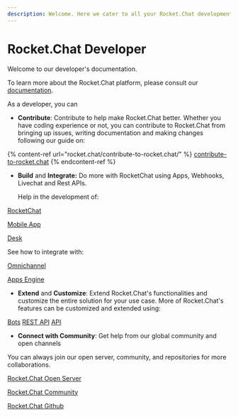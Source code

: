 ```yaml
---
description: Welcome. Here we cater to all your Rocket.Chat development needs.
---
```


# Rocket.Chat Developer

Welcome to our developer's documentation.

To learn more about the Rocket.Chat platform, please consult our [documentation](https://docs.rocket.chat).

As a developer, you can

* **Contribute**: Contribute to help make Rocket.Chat better. Whether you have coding experience or not, you can contribute to Rocket.Chat from bringing up issues, writing documentation and making changes following our guide on:

{% content-ref url="rocket.chat/contribute-to-rocket.chat/" %}
[contribute-to-rocket.chat](rocket.chat/contribute-to-rocket.chat/)
{% endcontent-ref %}

*   **Build** and **Integrate:** Do more with RocketChat using Apps, Webhooks, Livechat and Rest APIs.

    Help in the development of:

[RocketChat](https://developer.rocket.chat/rocket.chat/rocket.chat-server)

[Mobile App](https://developer.rocket.chat/mobile-app/mobile-app-environment-setup)

[Desk](https://developer.rocket.chat/desktop-app/desktop-app-environment-setup)

See how to integrate with:

[Omnichannel](https://developer.rocket.chat/omnichannel/omnichannel-environment-setup)

[Apps Engine](https://developer.rocket.chat/apps-engine/rocket.chat-app)

* **Extend** and **Customize**: Extend Rocket.Chat's functionalities and customize the entire solution for your use case. More of Rocket.Chat's features can be customized and extended using:

[Bots](https://developer.rocket.chat/bots/bots-development-environment-setup) [REST API](https://developer.rocket.chat/reference/api/rest-api) [API](https://developer.rocket.chat/reference/api)

* **Connect with Community**: Get help from our global community and open channels

You can always join our open server, community, and repositories for more collaborations.

[Rocket.Chat Open Server](https://open.rocket.chat/home)

[Rocket.Chat Community](https://community.rocket.chat/)

[Rocket.Chat Github](https://github.com/RocketChat)
